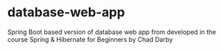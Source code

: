 # database-web-app
Spring Boot based version of database web app from developed in the course Spring &amp; Hibernate for Beginners by Chad Darby
